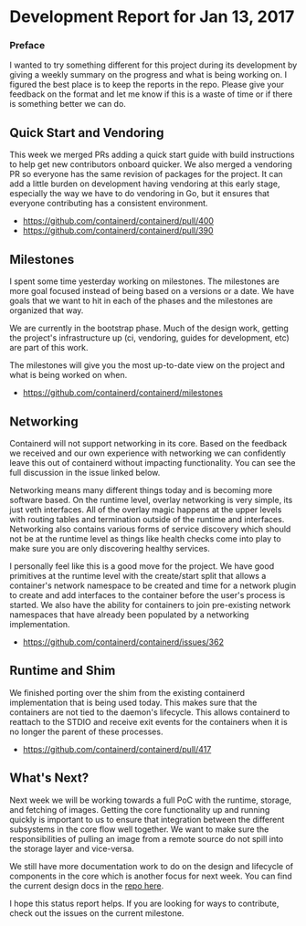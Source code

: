 # Development Report for Jan 13, 2017

### Preface

I wanted to try something different for this project during its development by giving a weekly summary on the progress and what is being working on.  I figured the best place is to keep the reports in the repo.  Please give your feedback on the format and let me know if this is a waste of time or if there is something better we can do.

## Quick Start and Vendoring

This week we merged PRs adding a quick start guide with build instructions to help get new contributors onboard quicker.  We also merged a vendoring PR so everyone has the same revision of packages for the project.  It can add a little burden on development having vendoring at this early stage, especially the way we have to do vendoring in Go, but it ensures that everyone contributing has a consistent environment.

* https://github.com/containerd/containerd/pull/400
* https://github.com/containerd/containerd/pull/390

## Milestones

I spent some time yesterday working on milestones.  The milestones are more goal focused instead of being based on a versions or a date.  We have goals that we want to hit in each of the phases and the milestones are organized that way.

We are currently in the bootstrap phase.  Much of the design work, getting the project's infrastructure up (ci, vendoring, guides for development, etc) are part of this work.

The milestones will give you the most up-to-date view on the project and what is being worked on when.

* https://github.com/containerd/containerd/milestones

## Networking

Containerd will not support networking in its core.  Based on the feedback we received and our own experience with networking we can confidently leave this out of containerd without impacting functionality.  You can see the full discussion in the issue linked below.

Networking means many different things today and is becoming more software based.  On the runtime level, overlay networking is very simple, its just veth interfaces.  All of the overlay magic happens at the upper levels with routing tables and termination outside of the runtime and interfaces.  Networking also contains various forms of service discovery which should not be at the runtime level as things like health checks come into play to make sure you are only discovering healthy services.

I personally feel like this is a good move for the project.  We have good primitives at the runtime level with the create/start split that allows a container's network namespace to be created and time for a network plugin to create and add interfaces to the container before the user's process is started.  We also have the ability for containers to join pre-existing network namespaces that have already been populated by a networking implementation.

* https://github.com/containerd/containerd/issues/362

## Runtime and Shim

We finished porting over the shim from the existing containerd implementation that is being used today.  This makes sure that the containers are not tied to the daemon's lifecycle.  This allows containerd to reattach to the STDIO and receive exit events for the containers when it is no longer the parent of these processes.

* https://github.com/containerd/containerd/pull/417

## What's Next?

Next week we will be working towards a full PoC with the runtime, storage, and fetching of images.  Getting the core functionality up and running quickly is important to us to ensure that integration between the different subsystems in the core flow well together.  We want to make sure the responsibilities of pulling an image from a remote source do not spill into the storage layer and vice-versa.

We still have more documentation work to do on the design and lifecycle of components in the core which is another focus for next week.  You can find the current design docs in the [repo here](https://github.com/containerd/containerd/tree/main/design).

I hope this status report helps.  If you are looking for ways to contribute, check out the issues on the current milestone.
